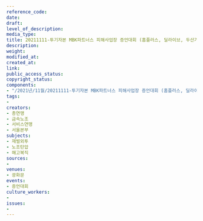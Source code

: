 ```yaml
---
reference_code: 
date: 
draft: 
level_of_description: 
media_type: 
title: 20211111-투기자본 MBK파트너스 피해사업장 증언대회 (홈플러스, 딜라이브, 두산기계공작, 코웨이)
description: 
weight: 
modified_at: 
created_at: 
link: 
public_access_status: 
copyright_status: 
components:
- "/2021년/11월/20211111-투기자본 MBK파트너스 피해사업장 증언대회 (홈플러스, 딜라이브, 두산기계공작, 코웨이)/_1D20194.jpg"
tags:
- 
creators:
- 총연맹
- 금속노조
- 서비스연맹
- 서울본부
subjects:
- 재벌외투
- 노조탄압
- 해고복직
sources:
- 
venues:
- 광화문
events:
- 증언대회
culture_workers:
- 
issues:
- 
---
```

